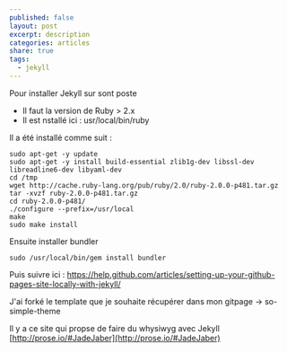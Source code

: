 ```yaml
---
published: false
layout: post
excerpt: description
categories: articles
share: true
tags:
  - jekyll
---
```


Pour installer Jekyll sur sont poste
- Il faut la version de Ruby > 2.x
- Il est nstallé ici : usr/local/bin/ruby


Il a été installé comme suit : 
```shell
sudo apt-get -y update
sudo apt-get -y install build-essential zlib1g-dev libssl-dev libreadline6-dev libyaml-dev
cd /tmp
wget http://cache.ruby-lang.org/pub/ruby/2.0/ruby-2.0.0-p481.tar.gz
tar -xvzf ruby-2.0.0-p481.tar.gz
cd ruby-2.0.0-p481/
./configure --prefix=/usr/local
make
sudo make install
``` 
Ensuite installer bundler
```shell
sudo /usr/local/bin/gem install bundler
``` 

Puis suivre ici : https://help.github.com/articles/setting-up-your-github-pages-site-locally-with-jekyll/

J'ai forké le template que je souhaite récupérer dans mon gitpage -> so-simple-theme

Il y a ce site qui propse de faire du whysiwyg avec Jekyll [http://prose.io/#JadeJaber](http://prose.io/#JadeJaber)